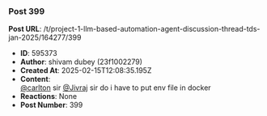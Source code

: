 ### Post 399
**Post URL**: /t/project-1-llm-based-automation-agent-discussion-thread-tds-jan-2025/164277/399
- **ID**: 595373
- **Author**: shivam dubey (23f1002279)
- **Created At**: 2025-02-15T12:08:35.195Z
- **Content**:  
  <a class="mention" href="/u/carlton">@carlton</a> sir <a class="mention" href="/u/jivraj">@Jivraj</a> sir  do i have to put env file in docker
- **Reactions**: None
- **Post Number**: 399

